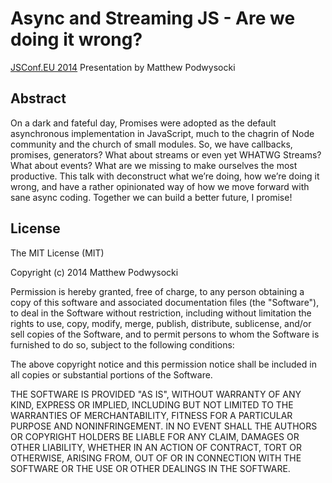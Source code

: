 Async and Streaming JS - Are we doing it wrong?
===============================================

[JSConf.EU 2014](http://2014.jsconf.eu/) Presentation by Matthew Podwysocki

## Abstract ##

On a dark and fateful day, Promises were adopted as the default asynchronous implementation in JavaScript, much to the chagrin of Node community and the church of small modules. So, we have callbacks, promises, generators? What about streams or even yet WHATWG Streams? What about events? What are we missing to make ourselves the most productive. This talk with deconstruct what we’re doing, how we’re doing it wrong, and have a rather opinionated way of how we move forward with sane async coding. Together we can build a better future, I promise!

## License ##

The MIT License (MIT)

Copyright (c) 2014 Matthew Podwysocki

Permission is hereby granted, free of charge, to any person obtaining a copy
of this software and associated documentation files (the "Software"), to deal
in the Software without restriction, including without limitation the rights
to use, copy, modify, merge, publish, distribute, sublicense, and/or sell
copies of the Software, and to permit persons to whom the Software is
furnished to do so, subject to the following conditions:

The above copyright notice and this permission notice shall be included in all
copies or substantial portions of the Software.

THE SOFTWARE IS PROVIDED "AS IS", WITHOUT WARRANTY OF ANY KIND, EXPRESS OR
IMPLIED, INCLUDING BUT NOT LIMITED TO THE WARRANTIES OF MERCHANTABILITY,
FITNESS FOR A PARTICULAR PURPOSE AND NONINFRINGEMENT. IN NO EVENT SHALL THE
AUTHORS OR COPYRIGHT HOLDERS BE LIABLE FOR ANY CLAIM, DAMAGES OR OTHER
LIABILITY, WHETHER IN AN ACTION OF CONTRACT, TORT OR OTHERWISE, ARISING FROM,
OUT OF OR IN CONNECTION WITH THE SOFTWARE OR THE USE OR OTHER DEALINGS IN THE
SOFTWARE.